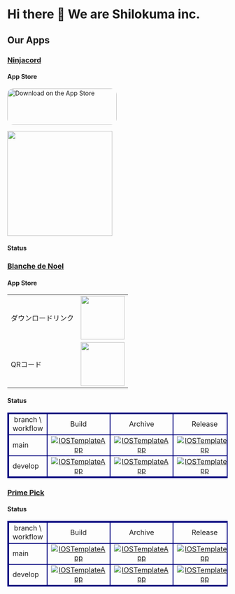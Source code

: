 # Hi there 👋 We are Shilokuma inc.

## Our Apps

### [Ninjacord](https://github.com/shilokuma-inc/discord-bot-helper)

#### App Store
<a href="https://apps.apple.com/jp/app/discord-bot-helper/id6498937487?itsct=apps_box_badge&amp;itscg=30200" style="display: inline-block; overflow: hidden; border-radius: 13px; width: 250px; height: 83px;"><img src="https://tools.applemediaservices.com/api/badges/download-on-the-app-store/black/ja-jp?size=250x83&amp;releaseDate=1714521600" alt="Download on the App Store" style="border-radius: 13px; width: 250px; height: 83px;"></a>

<img src="https://tools-qr-production.s3.amazonaws.com/output/apple-toolbox/6044df7401a59991b2c3db53b8e688a2/b75324b326d2cf02169e7763448d433e.png" width=240>

#### Status

### [Blanche de Noel](https://github.com/shilokuma-inc/blanche-de-noel-ios)

#### App Store

<table>
    <tr>
        <td>ダウンロードリンク</td>
        <td style="text-align: center;"><a href="https://apps.apple.com/jp/app/blanche-de-noel/id6502287377"><img src="https://developer.apple.com/assets/elements/badges/download-on-the-app-store.svg" width="100">
    </tr>
    <tr>
        <td>QRコード</td>
        <td style="text-align: center;"><a href="https://apps.apple.com/jp/app/blanche-de-noel/id6502287377"><img src="https://tools-qr-production.s3.amazonaws.com/output/apple-toolbox/1bcf4c4ccbe5c7e4fd49bb80a3209dd4/b69e9effa96d83c8688ccb0f8655839f.png" height="100"></a></td>
    </tr>
</table>

#### Status

<div style="margin:0px;padding:0px;">
  <table width="98%" style="border-collapse: collapse;border:2px double #000080;text-align:center;margin:auto;">
    <tbody>
      <tr>
        <td style="border:2px double #000080;">branch \ workflow</td>
        <td style="border:2px double #000080;">Build</td>
        <td style="border:2px double #000080;">Archive</td>
        <td style="border:2px double #000080;">Release</td>
      </tr>
      <tr>
        <td style="border:2px double #000080;text-align:left;">main</td>
        <td style="border:2px double #000080;text-align:center;">
          <a href="https://github.com/shilokuma-inc/blanche-de-noel-ios/actions/workflows/build-main.yml">
            <img src="https://github.com/shilokuma-inc/blanche-de-noel-ios/actions/workflows/build-main.yml/badge.svg" alt="IOSTemplateApp">
          </a>
        </td>
        <td style="border:2px double #000080;text-align:center;">
          <a href="https://github.com/shilokuma-inc/blanche-de-noel-ios/actions/workflows/archive-main.yml">
            <img src="https://github.com/shilokuma-inc/blanche-de-noel-ios/actions/workflows/archive-main.yml/badge.svg" alt="IOSTemplateApp">
          </a>
        </td>
        <td style="border:2px double #000080;text-align:center;">
          <a href="https://github.com/shilokuma-inc/blanche-de-noel-ios/actions/workflows/release-develop.yml">
            <img src="https://github.com/shilokuma-inc/blanche-de-noel-ios/actions/workflows/release-main.yml/badge.svg" alt="IOSTemplateApp">
          </a>
        </td>
      </tr>
      <tr>
        <td style="border:2px double #000080;text-align:left;">develop</td>
        <td style="border:2px double #000080;text-align:center;">
          <a href="https://github.com/shilokuma-inc/blanche-de-noel-ios/actions/workflows/build-develop.yml">
            <img src="https://github.com/shilokuma-inc/blanche-de-noel-ios/actions/workflows/build-develop.yml/badge.svg" alt="IOSTemplateApp">
          </a>
        </td>
        <td style="border:2px double #000080;text-align:center;">
          <a href="https://github.com/shilokuma-inc/blanche-de-noel-ios/actions/workflows/archive-develop.yml">
            <img src="https://github.com/shilokuma-inc/blanche-de-noel-ios/actions/workflows/archive-develop.yml/badge.svg" alt="IOSTemplateApp">
          </a>
        </td>
        <td style="border:2px double #000080;text-align:center;">
          <a href="https://github.com/shilokuma-inc/blanche-de-noel-ios/actions/workflows/release-develop.yml">
            <img src="https://github.com/shilokuma-inc/blanche-de-noel-ios/actions/workflows/release-develop.yml/badge.svg" alt="IOSTemplateApp">
          </a>
        </td>
      </tr>
    </tbody>
  </table>
</div>

### [Prime Pick](https://github.com/shilokuma-inc/prime-pick-ios)

#### Status
<div style="margin:0px;padding:0px;">
  <table width="98%" style="border-collapse: collapse;border:2px double #000080;text-align:center;margin:auto;">
    <tbody>
      <tr>
        <td style="border:2px double #000080;">branch \ workflow</td>
        <td style="border:2px double #000080;">Build</td>
        <td style="border:2px double #000080;">Archive</td>
        <td style="border:2px double #000080;">Release</td>
      </tr>
      <tr>
        <td style="border:2px double #000080;text-align:left;">main</td>
        <td style="border:2px double #000080;text-align:center;">
          <a href="https://github.com/shilokuma-inc/prime-pick-ios/actions/workflows/build-main.yml">
            <img src="https://github.com/shilokuma-inc/prime-pick-ios/actions/workflows/build-main.yml/badge.svg" alt="IOSTemplateApp">
          </a>
        </td>
        <td style="border:2px double #000080;text-align:center;">
          <a href="https://github.com/shilokuma-inc/prime-pick-ios/actions/workflows/archive-main.yml">
            <img src="https://github.com/shilokuma-inc/prime-pick-ios/actions/workflows/archive-main.yml/badge.svg" alt="IOSTemplateApp">
          </a>
        </td>
        <td style="border:2px double #000080;text-align:center;">
          <a href="https://github.com/shilokuma-inc/prime-pick-ios/actions/workflows/release-develop.yml">
            <img src="https://github.com/shilokuma-inc/prime-pick-ios/actions/workflows/release-main.yml/badge.svg" alt="IOSTemplateApp">
          </a>
        </td>
      </tr>
      <tr>
        <td style="border:2px double #000080;text-align:left;">develop</td>
        <td style="border:2px double #000080;text-align:center;">
          <a href="https://github.com/shilokuma-inc/prime-pick-ios/actions/workflows/build-develop.yml">
            <img src="https://github.com/shilokuma-inc/prime-pick-ios/actions/workflows/build-develop.yml/badge.svg" alt="IOSTemplateApp">
          </a>
        </td>
        <td style="border:2px double #000080;text-align:center;">
          <a href="https://github.com/shilokuma-inc/prime-pick-ios/actions/workflows/archive-develop.yml">
            <img src="https://github.com/shilokuma-inc/prime-pick-ios/actions/workflows/archive-develop.yml/badge.svg" alt="IOSTemplateApp">
          </a>
        </td>
        <td style="border:2px double #000080;text-align:center;">
          <a href="https://github.com/shilokuma-inc/prime-pick-ios/actions/workflows/release-develop.yml">
            <img src="https://github.com/shilokuma-inc/prime-pick-ios/actions/workflows/release-develop.yml/badge.svg" alt="IOSTemplateApp">
          </a>
        </td>
      </tr>
    </tbody>
  </table>
</div>
